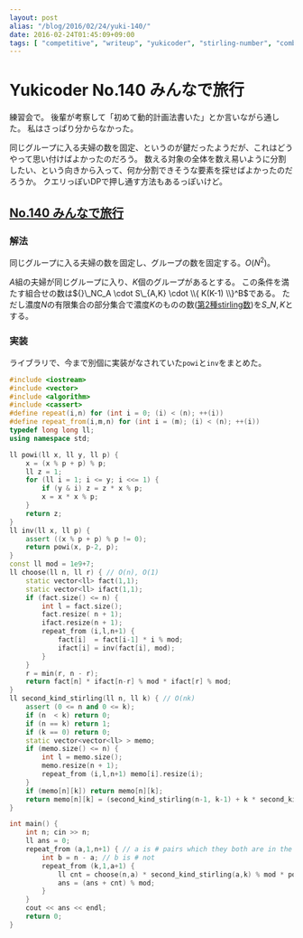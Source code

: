 ```yaml
---
layout: post
alias: "/blog/2016/02/24/yuki-140/"
date: 2016-02-24T01:45:09+09:00
tags: [ "competitive", "writeup", "yukicoder", "stirling-number", "combination" ]
---
```


# Yukicoder No.140 みんなで旅行

練習会で。
後輩が考察して「初めて動的計画法書いた」とか言いながら通した。
私はさっぱり分からなかった。

同じグループに入る夫婦の数を固定、というのが鍵だったようだが、これはどうやって思い付けばよかったのだろう。
数える対象の全体を数え易いように分割したい、という向きから入って、何か分割できそうな要素を探せばよかったのだろうか。
クエリっぽいDPで押し通す方法もあるっぽいけど。

## [No.140 みんなで旅行](http://yukicoder.me/problems/251)

### 解法

同じグループに入る夫婦の数を固定し、グループの数を固定する。$O(N^2)$。

$A$組の夫婦が同じグループに入り、$K$個のグループがあるとする。
この条件を満たす組合せの数は${}\_NC_A \cdot S\_{A,K} \cdot \\{ K(K-1) \\}^B$である。
ただし濃度$N$の有限集合の部分集合で濃度$K$のものの数([第2種stirling数](https://ja.wikipedia.org/wiki/%E3%82%B9%E3%82%BF%E3%83%BC%E3%83%AA%E3%83%B3%E3%82%B0%E6%95%B0#.E7.AC.AC2.E7.A8.AE.E3.82.B9.E3.82.BF.E3.83.BC.E3.83.AA.E3.83.B3.E3.82.B0.E6.95.B0))を$S\_{N,K}$とする。

### 実装

ライブラリで、今まで別個に実装がなされていた`powi`と`inv`をまとめた。

``` c++
#include <iostream>
#include <vector>
#include <algorithm>
#include <cassert>
#define repeat(i,n) for (int i = 0; (i) < (n); ++(i))
#define repeat_from(i,m,n) for (int i = (m); (i) < (n); ++(i))
typedef long long ll;
using namespace std;

ll powi(ll x, ll y, ll p) {
    x = (x % p + p) % p;
    ll z = 1;
    for (ll i = 1; i <= y; i <<= 1) {
        if (y & i) z = z * x % p;
        x = x * x % p;
    }
    return z;
}
ll inv(ll x, ll p) {
    assert ((x % p + p) % p != 0);
    return powi(x, p-2, p);
}
const ll mod = 1e9+7;
ll choose(ll n, ll r) { // O(n), O(1)
    static vector<ll> fact(1,1);
    static vector<ll> ifact(1,1);
    if (fact.size() <= n) {
        int l = fact.size();
        fact.resize( n + 1);
        ifact.resize(n + 1);
        repeat_from (i,l,n+1) {
            fact[i]  = fact[i-1] * i % mod;
            ifact[i] = inv(fact[i], mod);
        }
    }
    r = min(r, n - r);
    return fact[n] * ifact[n-r] % mod * ifact[r] % mod;
}
ll second_kind_stirling(ll n, ll k) { // O(nk)
    assert (0 <= n and 0 <= k);
    if (n  < k) return 0;
    if (n == k) return 1;
    if (k == 0) return 0;
    static vector<vector<ll> > memo;
    if (memo.size() <= n) {
        int l = memo.size();
        memo.resize(n + 1);
        repeat_from (i,l,n+1) memo[i].resize(i);
    }
    if (memo[n][k]) return memo[n][k];
    return memo[n][k] = (second_kind_stirling(n-1, k-1) + k * second_kind_stirling(n-1, k) % mod) % mod;
}

int main() {
    int n; cin >> n;
    ll ans = 0;
    repeat_from (a,1,n+1) { // a is # pairs which they both are in the same group
        int b = n - a; // b is # not
        repeat_from (k,1,a+1) {
            ll cnt = choose(n,a) * second_kind_stirling(a,k) % mod * powi(k * (k-1), b, mod) % mod;
            ans = (ans + cnt) % mod;
        }
    }
    cout << ans << endl;
    return 0;
}
```
